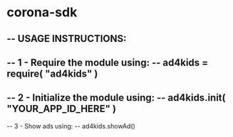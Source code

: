 corona-sdk
==========
-- USAGE INSTRUCTIONS:
--
--      1 - Require the module using:
--                  ad4kids = require( "ad4kids" )
--
--      2 - Initialize the module using: 
--                  ad4kids.init( "YOUR_APP_ID_HERE" )
--
--      3 - Show ads using: 
--                  ad4kids.showAd()
